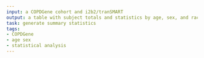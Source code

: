```yaml
---
input: a COPDGene cohort and i2b2/tranSMART
output: a table with subject totals and statistics by age, sex, and race for each subset, if data are available
task: generate summary statistics
tags:
- COPDGene
- age sex
- statistical analysis
---
```

